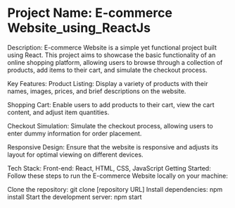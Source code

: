 # Project Name: E-commerce Website_using_ReactJs

Description:
E-commerce Website is a simple yet functional project built using React. This project aims to showcase the basic functionality of an online shopping platform, allowing users to browse through a collection of products, add items to their cart, and simulate the checkout process.

Key Features:
Product Listing: Display a variety of products with their names, images, prices, and brief descriptions on the website.

Shopping Cart: Enable users to add products to their cart, view the cart content, and adjust item quantities.

Checkout Simulation: Simulate the checkout process, allowing users to enter dummy information for order placement.

Responsive Design: Ensure that the website is responsive and adjusts its layout for optimal viewing on different devices.

Tech Stack:
Front-end: React, HTML, CSS, JavaScript
Getting Started:
Follow these steps to run the E-commerce Website locally on your machine:

Clone the repository: git clone [repository URL]
Install dependencies: npm install
Start the development server: npm start
